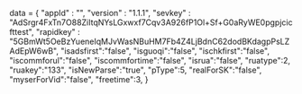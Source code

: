 <span id = 'versionData'>data = {
  "appId" : "",
  "version" : "1.1.1",
  "sevkey" : "AdSrgr4FxTn7O88ZiItqNYsLGxwxf7Cqv3A926fP1Ol+Sf+G0aRyWE0pgpjcicfttest",
  "rapidkey" : "5GBmWt5OeBzYueneIqMJvWasNBuHM7Fb4Z4LjBdnC62dodBKdagpPsLZAdEpW6wB",
  "isadsfirst":"false",
  "isguoqi":"false",
  "ischkfirst":"false",
  "iscommforul":"false",
  "iscommfortime":"false",
  "isrua":"false",
  "ruatype":2,
  "ruakey":"133",
  "isNewParse":"true",
  "pType":5,
  "realForSK":"false",
  "myserForVid":"false",
  "freetime":3,
}</span>
